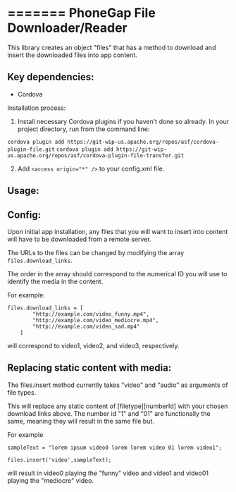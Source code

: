 =======
PhoneGap File Downloader/Reader
====================


This library creates an object "files" that has a method to download and insert the downloaded files into app content. 

Key dependencies:
-----------------
- Cordova 


Installation process:

1. Install necessary Cordova plugins if you haven't done so already. In your project directory, run from the command line:

`cordova plugin add https://git-wip-us.apache.org/repos/asf/cordova-plugin-file.git`
`cordova plugin add https://git-wip-us.apache.org/repos/asf/cordova-plugin-file-transfer.git`

2. Add `<access origin="*" />` to your config.xml file.


Usage:
---------------

Config:
-------
Upon initial app installation, any files that you will want to insert into content will have to be downloaded from a remote server. 

The URLs to the files can be changed by modifying the array `files.download_links`.

The order in the array should correspond to the numerical ID you will use to identify the media in the content.

For example:
```
files.download_links = [
		"http://example.com/video_funny.mp4",
		"http://example.com/video_mediocre.mp4",
		"http://example.com/video_sad.mp4"
	]
```
will correspond to video1, video2, and video3, respectively.

Replacing static content with media:
-------
The files.insert method currently takes "video" and "audio" as arguments of file types. 

This will replace any static content of [filetype][numberId] with your chosen download links above. The number id "1" and "01" are functionally the same, meaning they will result in the same file but.

For example
```
sampleText = "lorem ipsum video0 lorem lorem video 01 lorem video1";

files.insert('video',sampleText);
```

will result in video0 playing the "funny" video and video1 and video01 playing the "mediocre" video.



